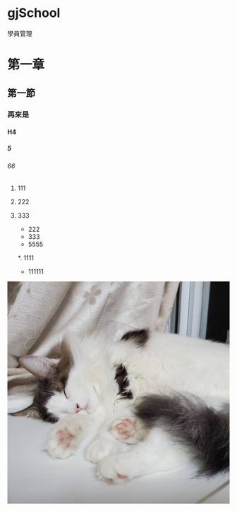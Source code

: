 # gjSchool
學員管理

# 第一章
## 第一節
### 再來是
#### H4
##### 5
###### 66

1. 111
2. 222
3. 333

   * 222
   * 333
   * 5555
  
   *. 1111

   * 111111

![](https://github.com/canIuseMandarin/gjSchool/blob/main/images/2061871.jpg)
